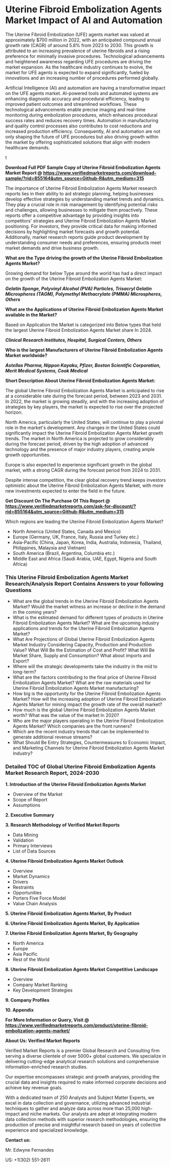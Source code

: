 <meta name="title" content="Global Uterine Fibroid Embolization Agents Market Impact of AI and Automation"><meta name="description" content="The Uterine Fibroid Embolization (UFE) agents market was valued at approximately $700 million in 2022, with an anticipated compound annual growth rate (CAGR) of around"><meta name="title" content="Uterine Fibroid Embolization Agents Market Size, Share, Scope, Trends, Growth, Opportunities, Analysis, Forecast"><h1>Uterine Fibroid Embolization Agents Market Impact of AI and Automation</h1><p>The Uterine Fibroid Embolization (UFE) agents market was valued at approximately $700 million in 2022, with an anticipated compound annual growth rate (CAGR) of around 5.8% from 2023 to 2030. This growth is attributed to an increasing prevalence of uterine fibroids and a rising preference for minimally invasive procedures. Technological advancements and heightened awareness regarding UFE procedures are driving the market expansion. As the healthcare industry continues to evolve, the market for UFE agents is expected to expand significantly, fueled by innovations and an increasing number of procedures performed globally.</p><p>Artificial Intelligence (AI) and automation are having a transformative impact on the UFE agents market. AI-powered tools and automated systems are enhancing diagnostic accuracy and procedural efficiency, leading to improved patient outcomes and streamlined workflows. These technological advancements enable precise imaging and real-time monitoring during embolization procedures, which enhances procedural success rates and reduces recovery times. Automation in manufacturing and quality control processes also contributes to cost reductions and increased production efficiency. Consequently, AI and automation are not only shaping the future of UFE procedures but also driving growth within the market by offering sophisticated solutions that align with modern healthcare demands.</p>t</p><p id="" class=""><strong>Download Full PDF Sample Copy of Uterine Fibroid Embolization Agents Market Report @ <a href="https://www.verifiedmarketreports.com/download-sample/?rid=855164&utm_source=Github-R&utm_medium=315" target="_blank">https://www.verifiedmarketreports.com/download-sample/?rid=855164&utm_source=Github-R&utm_medium=315</a></strong></p><p>The importance of&nbsp;Uterine Fibroid Embolization Agents Market research reports lies in their ability to aid strategic planning, helping businesses develop effective strategies by understanding market trends and dynamics. They play a crucial role in risk management by identifying potential risks and challenges, allowing businesses to mitigate them proactively. These reports offer a competitive advantage by providing insights into competitors' strategies and Uterine Fibroid Embolization Agents Market positioning. For investors, they provide critical data for making informed decisions by highlighting market forecasts and growth potential. Additionally, market research reports guide product development by understanding consumer needs and preferences, ensuring products meet market demands and drive business growth.</p><p><strong>What are the&nbsp;Type driving the growth of the Uterine Fibroid Embolization Agents Market?</strong></p><p id="" class="">Growing demand for below Type around the world has had a direct impact on the growth of the Uterine Fibroid Embolization Agents Market:</p><em><strong>Gelatin Sponge, Polyvinyl Alcohol (PVA) Particles, Trisacryl Gelatin Microspheres (TAGM), Polymethyl Methacrylate (PMMA) Microspheres, Others</strong></em></p><strong>What are the&nbsp;Applications&nbsp;of Uterine Fibroid Embolization Agents Market available in the Market?</strong></p><p id="" class="">Based on Application the Market is categorized into Below types that held the largest Uterine Fibroid Embolization Agents Market share In 2024.</p><em><strong>Clinical Research Institutes, Hospital, Surgical Centers, Others</strong></em></p><strong>Who is the largest Manufacturers of Uterine Fibroid Embolization Agents Market worldwide?</strong></p><p><em><strong>Astellas Pharma, Nippon Kayaku, Pfizer, Boston Scientific Corporation, Merit Medical Systems, Cook Medical</strong></em></p><p id="" class=""><strong>Short Description About Uterine Fibroid Embolization Agents Market:</strong></p><p>The global Uterine Fibroid Embolization Agents Market is anticipated to rise at a considerable rate during the forecast period, between 2023 and 2031. In 2022, the market is growing steadily, and with the increasing adoption of strategies by key players, the market is expected to rise over the projected horizon.</p><p>North America, particularly the United States, will continue to play a pivotal role in the market's development. Any changes in the United States could significantly impact the Uterine Fibroid Embolization Agents Market growth trends. The market in North America is projected to grow considerably during the forecast period, driven by the high adoption of advanced technology and the presence of major industry players, creating ample growth opportunities.</p><p>Europe is also expected to experience significant growth in the global market, with a strong CAGR during the forecast period from 2024 to 2031.</p><p>Despite intense competition, the clear global recovery trend keeps investors optimistic about the Uterine Fibroid Embolization Agents Market, with more new investments expected to enter the field in the future.</p><p id="" class=""><strong>Get Discount On The Purchase Of This Report @ <a href="https://www.verifiedmarketreports.com/ask-for-discount/?rid=855164&utm_source=Github-R&utm_medium=315" target="_blank">https://www.verifiedmarketreports.com/ask-for-discount/?rid=855164&utm_source=Github-R&utm_medium=315</a></strong></p>Which regions are leading the Uterine Fibroid Embolization Agents Market?</p><ul><li>North America (United States, Canada and Mexico)</li><li>Europe (Germany, UK, France, Italy, Russia and Turkey etc.)</li><li>Asia-Pacific (China, Japan, Korea, India, Australia, Indonesia, Thailand, Philippines, Malaysia and Vietnam)</li><li>South America (Brazil, Argentina, Columbia etc.)</li><li>Middle East and Africa (Saudi Arabia, UAE, Egypt, Nigeria and South Africa)</li></ul><h3 id="" class="">This Uterine Fibroid Embolization Agents Market Research/Analysis Report Contains Answers to your following Questions</h3><ul><li>What are the global trends in the Uterine Fibroid Embolization Agents Market? Would the market witness an increase or decline in the demand in the coming years?</li><li>What is the estimated demand for different types of products in Uterine Fibroid Embolization Agents Market? What are the upcoming industry applications and trends for the Uterine Fibroid Embolization Agents Market?</li><li>What Are Projections of Global Uterine Fibroid Embolization Agents Market Industry Considering Capacity, Production and Production Value? What Will Be the Estimation of Cost and Profit? What Will Be Market Share, Supply and Consumption? What about imports and Export?</li><li>Where will the strategic developments take the industry in the mid to long-term?</li><li>What are the factors contributing to the final price of Uterine Fibroid Embolization Agents Market? What are the raw materials used for Uterine Fibroid Embolization Agents Market manufacturing?</li><li>How big is the opportunity for the Uterine Fibroid Embolization Agents Market? How will the increasing adoption of Uterine Fibroid Embolization Agents Market for mining impact the growth rate of the overall market?</li><li>How much is the global Uterine Fibroid Embolization Agents Market worth? What was the value of the market In 2020?</li><li>Who are the major players operating in the Uterine Fibroid Embolization Agents Market? Which companies are the front runners?</li><li>Which are the recent industry trends that can be implemented to generate additional revenue streams?</li><li>What Should Be Entry Strategies, Countermeasures to Economic Impact, and Marketing Channels for Uterine Fibroid Embolization Agents Market Industry?</li></ul><h3 id="" class="">Detailed TOC of Global Uterine Fibroid Embolization Agents Market Research Report, 2024-2030</h3><p id="" class=""><strong>1. Introduction of the Uterine Fibroid Embolization Agents Market</strong></p><ul><li>Overview of the Market</li><li>Scope of Report</li><li>Assumptions</li></ul><p id="" class=""><strong>2. Executive Summary</strong></p><p id="" class=""><strong>3. Research Methodology of Verified Market Reports</strong></p><ul><li>Data Mining</li><li>Validation</li><li>Primary Interviews</li><li>List of Data Sources</li></ul><p id="" class=""><strong>4. Uterine Fibroid Embolization Agents Market Outlook</strong></p><ul><li>Overview</li><li>Market Dynamics</li><li>Drivers</li><li>Restraints</li><li>Opportunities</li><li>Porters Five Force Model</li><li>Value Chain Analysis</li></ul><p id="" class=""><strong>5. Uterine Fibroid Embolization Agents Market, By Product</strong></p><p id="" class=""><strong>6. Uterine Fibroid Embolization Agents Market, By Application</strong></p><p id="" class=""><strong>7. Uterine Fibroid Embolization Agents Market, By Geography</strong></p><ul><li>North America</li><li>Europe</li><li>Asia Pacific</li><li>Rest of the World</li></ul><p id="" class=""><strong>8. Uterine Fibroid Embolization Agents Market Competitive Landscape</strong></p><ul><li>Overview</li><li>Company Market Ranking</li><li>Key Development Strategies</li></ul><p id="" class=""><strong>9. Company Profiles</strong></p><p id="" class=""><strong>10. Appendix</strong></p><p id="" class=""><strong>For More Information or Query, Visit @ <a href="https://www.verifiedmarketreports.com/product/uterine-fibroid-embolization-agents-market/" target="_blank">https://www.verifiedmarketreports.com/product/uterine-fibroid-embolization-agents-market/</a></strong></p><p id="" class=""><strong>About Us: Verified Market Reports</strong></p><p id="" class="">Verified Market Reports is a premier Global Research and Consulting firm serving a diverse clientele of over 5000+ global customers. We specialize in delivering cutting-edge analytical research solutions and comprehensive information-enriched research studies.</p><p id="" class="">Our expertise encompasses strategic and growth analyses, providing the crucial data and insights required to make informed corporate decisions and achieve key revenue goals.</p><p id="" class="">With a dedicated team of 250 Analysts and Subject Matter Experts, we excel in data collection and governance, utilizing advanced industrial techniques to gather and analyze data across more than 25,000 high-impact and niche markets. Our analysts are adept at integrating modern data collection methods with superior research methodologies, ensuring the production of precise and insightful research based on years of collective experience and specialized knowledge.</p><p id="" class=""><strong>Contact us:</strong></p><p id="" class="">Mr. Edwyne Fernandes</p><p id="" class="">US: +1(302) 551-2611</p>